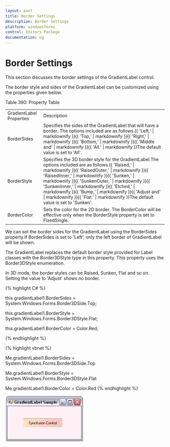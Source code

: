 ```yaml
---
layout: post
title: Border Settings
description: Border Settings
platform: windowsforms
control: Editors Package
documentation: ug
---
```

# Border Settings

This section discusses the border settings of the GradientLabel control.

The border style and sides of the GradientLabel can be customized using the properties given below.

Table 390: Property Table

<table>
<tr>
<td>
GradientLabel Properties</td><td>
Description</td></tr>
<tr>
<td>
BorderSides</td><td>
Specifies the sides of the GradientLabel that will have a border.  The options included are as follows.{{ 'Left,' | markdownify }}{{ 'Top,' | markdownify }}{{ 'Right,' | markdownify }}{{ 'Bottom,' | markdownify }}{{ 'Middle and' | markdownify }}{{ 'All.' | markdownify }}The default value is set to 'All'.</td></tr>
<tr>
<td>
BorderStyle</td><td>
Specifies the 3D border style for the GradientLabel.The options included are as follows.{{ 'Raised,' | markdownify }}{{ 'RaisedOuter,' | markdownify }}{{ 'RaisedInner,' | markdownify }}{{ 'Sunken,' | markdownify }}{{ 'SunkenOuter,' | markdownify }}{{ 'SunkenInner,' | markdownify }}{{ 'Etched,' | markdownify }}{{ 'Bump,' | markdownify }}{{ 'Adjust and' | markdownify }}{{ 'Flat.' | markdownify }}The default value is set to 'Sunken'.</td></tr>
<tr>
<td>
BorderColor</td><td>
Sets the color for the 2D border. The BorderColor will be effective only when the BorderStyle property is set to FixedSingle.</td></tr>
</table>


We can set the border sides for the GradientLabel using the BorderSides property.If BorderSides is set to 'Left', only the left border of GradientLabel will be shown.

The GradientLabel replaces the default border style provided for Label classes with the Border3DStyle type in this property. This property uses the Border3DStyle enumeration.

In 3D mode, the border styles can be Raised, Sunken, Flat and so on. Setting the value to 'Adjust' shows no border.



{% highlight C# %}



this.gradientLabel1.BorderSides = System.Windows.Forms.Border3DSide.Top;

this.gradientLabel1.BorderStyle = System.Windows.Forms.Border3DStyle.Flat;

this.gradientLabel1.BorderColor = Color.Red;

{% endhighlight %}


{% highlight vbnet %}


Me.gradientLabel1.BorderSides = System.Windows.Forms.Border3DSide.Top

Me.gradientLabel1.BorderStyle = System.Windows.Forms.Border3DStyle.Flat

Me.gradientLabel1.BorderColor = Color.Red
{% endhighlight %}


 ![](GradientLabel-Images/Overview_img603.jpeg)
